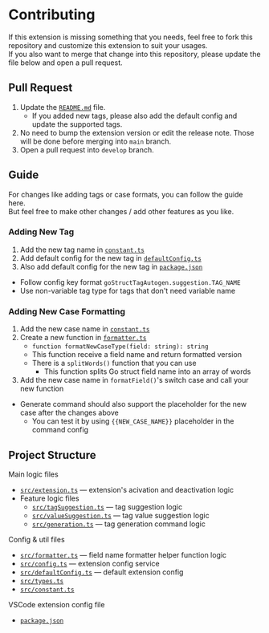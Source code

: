 # Contributing

If this extension is missing something that you needs, feel free to fork this repository and customize this extension to suit your usages.  
If you also want to merge that change into this repository, please update the file below and open a pull request.  

## Pull Request
1. Update the [`README.md`](README.md) file.
    - If you added new tags, please also add the default config and update the supported tags.
2. No need to bump the extension version or edit the release note. Those will be done before merging into `main` branch.
3. Open a pull request into `develop` branch.

## Guide
For changes like adding tags or case formats, you can follow the guide here.  
But feel free to make other changes / add other features as you like.
### Adding New Tag
1. Add the new tag name in [`constant.ts`](src/constant.ts)
2. Add default config for the new tag in [`defaultConfig.ts`](src/defaultConfig.ts)
3. Also add default config for the new tag in [`package.json`](package.json)
- Follow config key format `goStructTagAutogen.suggestion.TAG_NAME`
- Use non-variable tag type for tags that don't need variable name
### Adding New Case Formatting
1. Add the new case name in [`constant.ts`](src/constant.ts)
2. Create a new function in [`formatter.ts`](src/formatter.ts)
    - `function formatNewCaseType(field: string): string`
    - This function receive a field name and return formatted version
    - There is a `splitWords()` function that you can use
        - This function splits Go struct field name into an array of words
3. Add the new case name in `formatField()`'s switch case and call your new function
- Generate command should also support the placeholder for the new case after the changes above
    - You can test it by using `{{NEW_CASE_NAME}}` placeholder in the command config

## Project Structure
Main logic files
- [`src/extension.ts`](src/extension.ts) — extension's acivation and deactivation logic
- Feature logic files
    - [`src/tagSuggestion.ts`](src/tagSuggestion.ts) — tag suggestion logic
    - [`src/valueSuggestion.ts`](src/valueSuggestion.ts) — tag value suggestion logic
    - [`src/generation.ts`](src/generation.ts) — tag generation command logic

Config & util files
- [`src/formatter.ts`](src/formatter.ts) — field name formatter helper function logic
- [`src/config.ts`](src/config.ts) — extension config service
- [`src/defaultConfig.ts`](src/defaultConfig.ts) — default extension config
- [`src/types.ts`](src/types.ts)
- [`src/constant.ts`](src/constant.ts)

VSCode extension config file
- [`package.json`](package.json)
